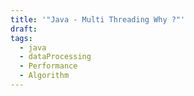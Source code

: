 ```yaml
---
title: '"Java - Multi Threading Why ?"'
draft: 
tags:
  - java
  - dataProcessing
  - Performance
  - Algorithm
---
```

